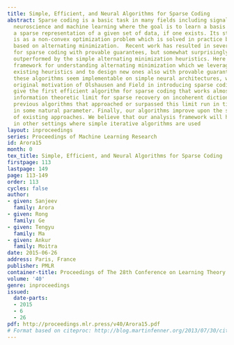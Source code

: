 ```yaml
---
title: Simple, Efficient, and Neural Algorithms for Sparse Coding
abstract: Sparse coding is a basic task in many fields including signal processing,
  neuroscience and machine learning where the goal is to learn a basis that enables
  a sparse representation of a given set of data, if one exists. Its standard formulation
  is as a non-convex optimization problem which is solved in practice by heuristics
  based on alternating minimization.  Recent work has resulted in several algorithms
  for sparse coding with provable guarantees, but somewhat surprisingly these are
  outperformed by the simple alternating minimization heuristics. Here we give a general
  framework for understanding alternating minimization which we leverage to analyze
  existing heuristics and to design new ones also with provable guarantees. Some of
  these algorithms seem implementable on simple neural architectures, which was the
  original motivation of Olshausen and Field in introducing sparse coding. We also
  give the first efficient algorithm for sparse coding that works almost up to the
  information theoretic limit for sparse recovery on incoherent dictionaries. All
  previous algorithms that approached or surpassed this limit run in time exponential
  in some natural parameter. Finally, our algorithms improve upon the sample complexity
  of existing approaches. We believe that our analysis framework will have applications
  in other settings where simple iterative algorithms are used
layout: inproceedings
series: Proceedings of Machine Learning Research
id: Arora15
month: 0
tex_title: Simple, Efficient, and Neural Algorithms for Sparse Coding
firstpage: 113
lastpage: 149
page: 113-149
order: 113
cycles: false
author:
- given: Sanjeev
  family: Arora
- given: Rong
  family: Ge
- given: Tengyu
  family: Ma
- given: Ankur
  family: Moitra
date: 2015-06-26
address: Paris, France
publisher: PMLR
container-title: Proceedings of The 28th Conference on Learning Theory
volume: '40'
genre: inproceedings
issued:
  date-parts:
  - 2015
  - 6
  - 26
pdf: http://proceedings.mlr.press/v40/Arora15.pdf
# Format based on citeproc: http://blog.martinfenner.org/2013/07/30/citeproc-yaml-for-bibliographies/
---
```

